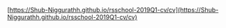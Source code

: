 [https://Shub-Niggurathh.github.io/rsschool-2019Q1-cv/cv](https://Shub-Niggurathh.github.io/rsschool-2019Q1-cv/cv)
